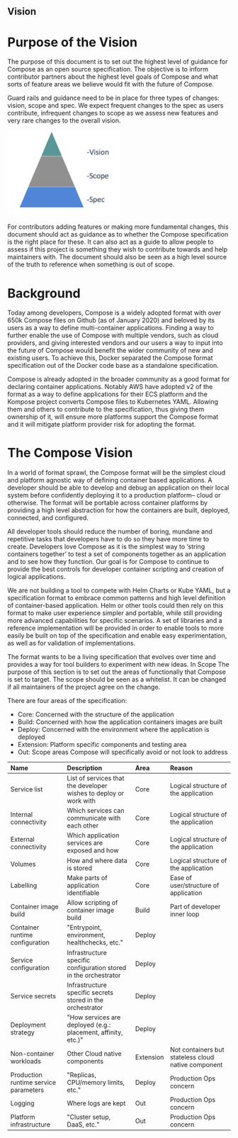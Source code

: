 ## Vision 

# Purpose of the Vision

The purpose of this document is to set out the highest level of guidance for Compose as an open source specification. The objective is to inform contributor partners about the highest level goals of Compose and what sorts of feature areas we believe would fit with the future of Compose. 

Guard rails and guidance need to be in place for three types of changes: vision, scope and spec. We expect frequent changes to the spec as users contribute, infrequent changes to scope as we assess new features and very rare changes to the overall vision. 

<img src="vision_pyramid.png" width="256">

For contributors adding features or making more fundamental changes, this document should act as guidance as to whether the Compose specification is the right place for these. It can also act as a guide to allow people to assess if this project is something they wish to contribute towards and help maintainers with. The document should also be seen as a high level source of the truth to reference when something is out of scope.

# Background

Today among developers, Compose is a widely adopted format with over 650k Compose files on Github (as of January 2020) and beloved by its users as a way to define multi-container applications. Finding a way to further enable the use of Compose with multiple vendors, such as cloud providers, and giving interested vendors and our users a way to input into the future of Compose would benefit the wider community of new and existing users. To achieve this, Docker separated the Compose format specification out of the Docker code base as a standalone specification.

Compose is already adopted in the broader community as a good format for declaring container applications. Notably AWS have adopted v2 of the format as a way to define applications for their ECS platform and the Kompose project converts Compose files to Kubernetes YAML. Allowing them and others to contribute to the specification, thus giving them ownership of it, will ensure more platforms support the Compose format and it will mitigate platform provider risk for adopting the format.

# The Compose Vision

In a world of format sprawl, the Compose format will be the simplest cloud and platform agnostic way of defining container based applications. A developer should be able to develop and debug an application on their local system before confidently deploying it to a production platform– cloud or otherwise. The format will be portable across container platforms by providing a high level abstraction for how the containers are built, deployed, connected, and configured.

All developer tools should reduce the number of boring, mundane and repetitive tasks that developers have to do so they have more time to create. Developers love Compose as it is the simplest way to ‘string containers together’ to test a set of components together as an application and to see how they function. Our goal is for Compose to continue to provide the best controls for developer container scripting and creation of logical applications.

We are not building a tool to compete with Helm Charts or Kube YAML, but a specification format to embrace common patterns and high level definition of container-based application. Helm or other tools could then rely on this format to make user experience simpler and portable, while still providing more advanced capabilities for specific scenarios. A set of libraries and a reference implementation will be provided in order to enable tools to more easily be built on top of the specification and enable easy experimentation, as well as for validation of implementations.

The format wants to be a living specification that evolves over time and provides a way for tool builders to experiment with new ideas.
In Scope
The purpose of this section is to set out the areas of functionally that Compose is set to target. 
The scope should be seen as a whitelist. It can be changed if all maintainers of the project agree on the change.

There are four areas of the specification:
* Core: Concerned with the structure of the application
* Build: Concerned with how the application containers images are built
* Deploy: Concerned with the environment where the application is deployed
* Extension: Platform specific components and testing area
* Out: Scope areas Compose will specifically avoid or not look to address 

**Name**|**Description**|**Area**|**Reason**
:-----|:-----|:-----|:-----
Service list|List of services that the developer wishes to deploy or work with |Core|Logical structure of the application
Internal connectivity |Which services can communicate with each other|Core|Logical structure of the application
External connectivity |Which application services are exposed and how|Core|Logical structure of the application
Volumes|How and where data is stored|Core|Logical structure of the application
Labelling|Make parts of application identifiable|Core|Ease of user/structure of application 
Container image build|Allow scripting of container image build|Build|Part of developer inner loop
Container runtime configuration|"Entrypoint, environment, healthchecks, etc."|Deploy| 
Service configuration|Infrastructure specific configuration stored in the orchestrator|Deploy| 
Service secrets|Infrastructure specific secrets stored in the orchestrator|Deploy| 
Deployment strategy|"How services are deployed (e.g.: placement, affinity, etc.)"|Deploy| 
Non-container workloads|Other Cloud native components |Extension|Not containers but stateless cloud native component
Production runtime service parameters|"Replicas, CPU/memory limits, etc."|Deploy|Production Ops concern
Logging|Where logs are kept|Out|Production Ops concern
Platform infrastructure|"Cluster setup, DaaS, etc."|Out|Production Ops concern
